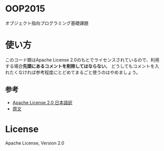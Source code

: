 # OOP2015
オブジェクト指向プログラミング基礎課題

# 使い方
このコード類はApache License 2.0のもとでライセンスされているので、利用する場合**先頭にあるコメントを削除してはならない**。
どうしてもコメントを入れたくなければ参考程度にとどめてまるごと使うのはやめましょう。

## 参考
* [Apache License 2.0 日本語訳](https://osdn.jp/projects/opensource/wiki/licenses%2FApache_License_2.0)
* [原文](http://www.apache.org/licenses/LICENSE-2.0)

# License
Apache License, Version 2.0
